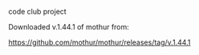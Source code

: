 code club project

Downloaded v.1.44.1 of mothur from:

https://github.com/mothur/mothur/releases/tag/v.1.44.1
